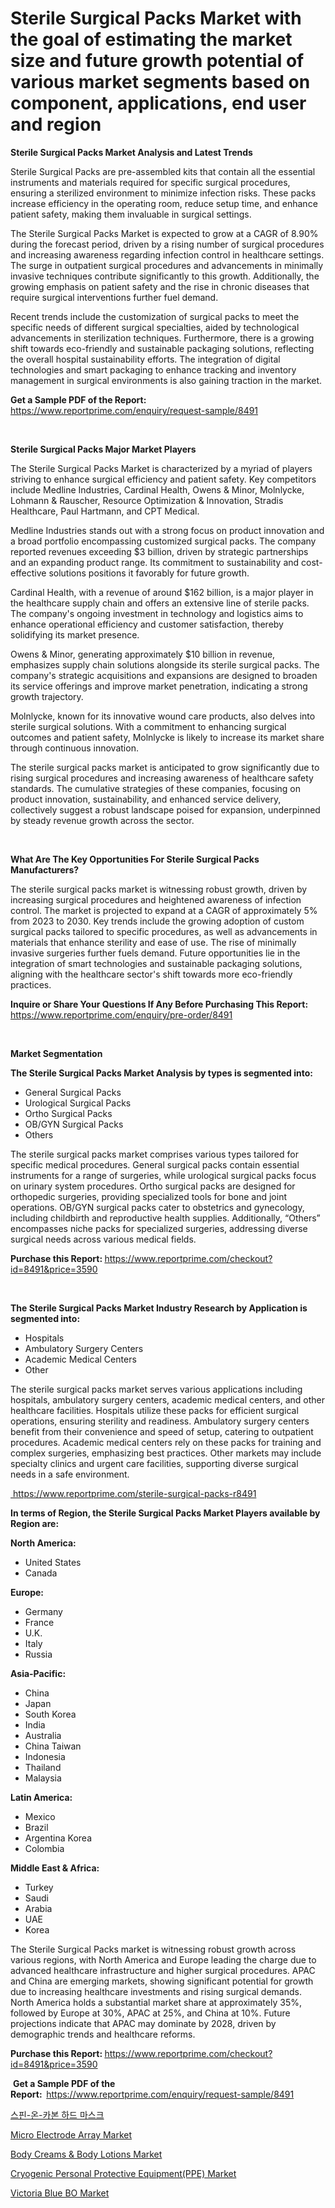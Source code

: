 <p><h1>Sterile Surgical Packs Market with the goal of estimating the market size and future growth potential of various market segments based on component, applications, end user and region</h1></p><p><strong>Sterile Surgical Packs Market Analysis and Latest Trends</strong></p>
<p><p>Sterile Surgical Packs are pre-assembled kits that contain all the essential instruments and materials required for specific surgical procedures, ensuring a sterilized environment to minimize infection risks. These packs increase efficiency in the operating room, reduce setup time, and enhance patient safety, making them invaluable in surgical settings.</p><p>The Sterile Surgical Packs Market is expected to grow at a CAGR of 8.90% during the forecast period, driven by a rising number of surgical procedures and increasing awareness regarding infection control in healthcare settings. The surge in outpatient surgical procedures and advancements in minimally invasive techniques contribute significantly to this growth. Additionally, the growing emphasis on patient safety and the rise in chronic diseases that require surgical interventions further fuel demand.</p><p>Recent trends include the customization of surgical packs to meet the specific needs of different surgical specialties, aided by technological advancements in sterilization techniques. Furthermore, there is a growing shift towards eco-friendly and sustainable packaging solutions, reflecting the overall hospital sustainability efforts. The integration of digital technologies and smart packaging to enhance tracking and inventory management in surgical environments is also gaining traction in the market.</p></p>
<p><strong>Get a Sample PDF of the Report:&nbsp;</strong> <a href="https://www.reportprime.com/enquiry/request-sample/8491">https://www.reportprime.com/enquiry/request-sample/8491</a></p>
<p>&nbsp;</p>
<p><strong>Sterile Surgical Packs Major Market Players</strong></p>
<p><p>The Sterile Surgical Packs Market is characterized by a myriad of players striving to enhance surgical efficiency and patient safety. Key competitors include Medline Industries, Cardinal Health, Owens & Minor, Molnlycke, Lohmann & Rauscher, Resource Optimization & Innovation, Stradis Healthcare, Paul Hartmann, and CPT Medical.</p><p>Medline Industries stands out with a strong focus on product innovation and a broad portfolio encompassing customized surgical packs. The company reported revenues exceeding $3 billion, driven by strategic partnerships and an expanding product range. Its commitment to sustainability and cost-effective solutions positions it favorably for future growth.</p><p>Cardinal Health, with a revenue of around $162 billion, is a major player in the healthcare supply chain and offers an extensive line of sterile packs. The company's ongoing investment in technology and logistics aims to enhance operational efficiency and customer satisfaction, thereby solidifying its market presence.</p><p>Owens & Minor, generating approximately $10 billion in revenue, emphasizes supply chain solutions alongside its sterile surgical packs. The company's strategic acquisitions and expansions are designed to broaden its service offerings and improve market penetration, indicating a strong growth trajectory.</p><p>Molnlycke, known for its innovative wound care products, also delves into sterile surgical solutions. With a commitment to enhancing surgical outcomes and patient safety, Molnlycke is likely to increase its market share through continuous innovation.</p><p>The sterile surgical packs market is anticipated to grow significantly due to rising surgical procedures and increasing awareness of healthcare safety standards. The cumulative strategies of these companies, focusing on product innovation, sustainability, and enhanced service delivery, collectively suggest a robust landscape poised for expansion, underpinned by steady revenue growth across the sector.</p></p>
<p>&nbsp;</p>
<p><strong>What Are The Key Opportunities For Sterile Surgical Packs Manufacturers?</strong></p>
<p><p>The sterile surgical packs market is witnessing robust growth, driven by increasing surgical procedures and heightened awareness of infection control. The market is projected to expand at a CAGR of approximately 5% from 2023 to 2030. Key trends include the growing adoption of custom surgical packs tailored to specific procedures, as well as advancements in materials that enhance sterility and ease of use. The rise of minimally invasive surgeries further fuels demand. Future opportunities lie in the integration of smart technologies and sustainable packaging solutions, aligning with the healthcare sector's shift towards more eco-friendly practices.</p></p>
<p><strong>Inquire or Share Your Questions If Any Before Purchasing This Report:</strong> <a href="https://www.reportprime.com/enquiry/pre-order/8491">https://www.reportprime.com/enquiry/pre-order/8491</a></p>
<p>&nbsp;</p>
<p><strong>Market Segmentation</strong></p>
<p><strong>The Sterile Surgical Packs Market Analysis by types is segmented into:</strong></p>
<p><ul><li>General Surgical Packs</li><li>Urological Surgical Packs</li><li>Ortho Surgical Packs</li><li>OB/GYN Surgical Packs</li><li>Others</li></ul></p>
<p><p>The sterile surgical packs market comprises various types tailored for specific medical procedures. General surgical packs contain essential instruments for a range of surgeries, while urological surgical packs focus on urinary system procedures. Ortho surgical packs are designed for orthopedic surgeries, providing specialized tools for bone and joint operations. OB/GYN surgical packs cater to obstetrics and gynecology, including childbirth and reproductive health supplies. Additionally, “Others” encompasses niche packs for specialized surgeries, addressing diverse surgical needs across various medical fields.</p></p>
<p><strong>Purchase this Report:&nbsp;</strong><a href="https://www.reportprime.com/checkout?id=8491&price=3590">https://www.reportprime.com/checkout?id=8491&price=3590</a></p>
<p>&nbsp;</p>
<p><strong>The Sterile Surgical Packs Market Industry Research by Application is segmented into:</strong></p>
<p><ul><li>Hospitals</li><li>Ambulatory Surgery Centers</li><li>Academic Medical Centers</li><li>Other</li></ul></p>
<p><p>The sterile surgical packs market serves various applications including hospitals, ambulatory surgery centers, academic medical centers, and other healthcare facilities. Hospitals utilize these packs for efficient surgical operations, ensuring sterility and readiness. Ambulatory surgery centers benefit from their convenience and speed of setup, catering to outpatient procedures. Academic medical centers rely on these packs for training and complex surgeries, emphasizing best practices. Other markets may include specialty clinics and urgent care facilities, supporting diverse surgical needs in a safe environment.</p></p>
<p><a href="https://www.reportprime.com/sterile-surgical-packs-r8491">&nbsp;https://www.reportprime.com/sterile-surgical-packs-r8491</a></p>
<p><strong>In terms of Region, the Sterile Surgical Packs Market Players available by Region are:</strong></p>
<p>
    <p> <strong> North America: </strong>
        <ul>
            <li>United States</li>
            <li>Canada</li>
        </ul>
        </p> 
    <p> <strong> Europe: </strong>
        <ul>
            <li>Germany</li>
            <li>France</li>
            <li>U.K.</li>
            <li>Italy</li>
            <li>Russia</li>
        </ul>
        </p> 
    <p> <strong> Asia-Pacific: </strong>
        <ul>
            <li>China</li>
            <li>Japan</li>
            <li>South Korea</li>
            <li>India</li>
            <li>Australia</li>
            <li>China Taiwan</li>
            <li>Indonesia</li>
            <li>Thailand</li>
            <li>Malaysia</li>
        </ul>
        </p> 
    <p> <strong> Latin America: </strong>
        <ul>
            <li>Mexico</li>
            <li>Brazil</li>
            <li>Argentina Korea</li>
            <li>Colombia</li>
        </ul>
        </p> 
    <p> <strong> Middle East & Africa: </strong>
        <ul>
            <li>Turkey</li>
            <li>Saudi</li>
            <li>Arabia</li>
            <li>UAE</li>
            <li>Korea</li>
        </ul>
    </p>
    </p>
<p><p>The Sterile Surgical Packs market is witnessing robust growth across various regions, with North America and Europe leading the charge due to advanced healthcare infrastructure and higher surgical procedures. APAC and China are emerging markets, showing significant potential for growth due to increasing healthcare investments and rising surgical demands. North America holds a substantial market share at approximately 35%, followed by Europe at 30%, APAC at 25%, and China at 10%. Future projections indicate that APAC may dominate by 2028, driven by demographic trends and healthcare reforms.</p></p>
<p><strong>Purchase this Report: </strong><a href="https://www.reportprime.com/checkout?id=8491&price=3590">https://www.reportprime.com/checkout?id=8491&price=3590</a></p>
<p>&nbsp;<strong>Get a Sample PDF of the Report:&nbsp;&nbsp;</strong><a href="https://www.reportprime.com/enquiry/request-sample/8491">https://www.reportprime.com/enquiry/request-sample/8491</a></p>
<p><strong></strong></p>
<p><p><a href="https://medium.com/@terrellmend76/%EC%84%B8%EA%B3%84-spin-on-carbon-hard-mask-market-%EC%9D%80-2024%EC%97%90%EC%84%9C-2031%EB%A1%9C-%EC%97%B0%ED%8F%89%EA%B7%A0-%EC%A6%9D%EA%B0%80%EC%9C%A8%EC%9D%84-%EB%B3%B4%EC%9D%BC-%EA%B2%83%EC%9C%BC%EB%A1%9C-%EC%98%88%EC%83%81%EB%90%A9%EB%8B%88%EB%8B%A4-35db8c522e59">스핀-온-카본 하드 마스크</a></p><p><a href="https://github.com/MatthewHernandez403/Market-Research-Report-List-1/blob/main/micro-electrode-array-market.md">Micro Electrode Array Market</a></p><p><a href="https://medium.com/@kimvicki3211/the-global-body-creams-body-lotions-market-identifies-drivers-restraints-opportunities-and-78ff64c00beb">Body Creams & Body Lotions Market</a></p><p><a href="https://issuu.com/reportprime-2/docs/cryogenic-personal-protective-equip_fd7d8933a7c2a1">Cryogenic Personal Protective Equipment(PPE) Market</a></p><p><a href="https://www.linkedin.com/pulse/emerging-trends-victoria-blue-bo-market-global-outlook-x2r6e?trackingId=iR57CWI3Sp6x4Wt%2Bv9OUDQ%3D%3D">Victoria Blue BO Market</a></p></p>